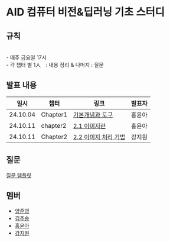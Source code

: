 # AID 컴퓨터 비전&딥러닝 기초 스터디

## 규칙
<br>
- 매주 금요일 17시 <br>
- 각 챕터 별 1人　: 내용 정리 & 나머지 : 질문

## 발표 내용

일시|챕터|링크|발표자
--|--|--|--
24.10.04|Chapter1|[기본개념과 도구](https://colab.research.google.com/drive/15YOxlvXt8QcgVdu_VDuvAmcOLkWoIXo-?usp=sharing)|홍윤아
24.10.11|chapter2|[2.1 이미지란](https://handsomely-guavaberry-1b0.notion.site/2-11ac95f40c5d8024b6d0f2a619388b6a?pvs=4)|홍윤아
24.10.11|Chapter2|[2.2 이미지 처리 기법](https://cord-vacuum-5ac.notion.site/2-2-117f9fef1c1480b19dece0cb26fd9e14?pvs=4)|강지원

## 질문
[질문 템플릿](./question/README.md)

## 멤버

- [양준영](https://github.com/Neibce)
- [김주송](https://github.com/jooiss)
- [홍윤아](https://github.com/YunaHong)
- [강지원](https://github.com/zwo-n)
